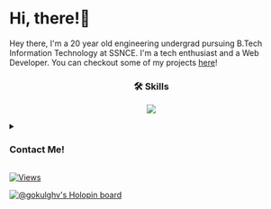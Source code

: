 # Hi, there!👋
Hey there, I'm a 20 year old engineering undergrad
pursuing B.Tech Information Technology at SSNCE.
I'm a tech enthusiast and a Web Developer.
You can checkout some of my projects [here](https://github.com/gokulramghv?tab=repositories&q=&type=&language=&sort=stargazers)!


<h3><p align="center">🛠️ Skills</p></h3>

<p align="center">
  <a href="https://github.com/gokulramghv?tab=repositories&q=&type=&language=&sort=stargazers" target="_blank">
    <img src="https://skillicons.dev/icons?i=python,c,cpp,html,css,js,ts,django,flask,nodejs,expressjs,mongo,react,tailwind&perline=7" />
  </a>
</p>

<details>
  <summary><h3>Contact Me!</h3></summary>
    <ul>
        <li> <a href = "https://www.linkedin.com/in/gokulrama/" target="_blank">Linkedin</a></li>
        <li> <a href = "mailto:gokulharividhya@gmail.com/" target="_blank">Mail</a></li>
        <li> <a href = "https://instagram.com/gokul_ghv/" target="_blank">Instagram</a></li>
        <li> <a href = "https://twitter.com/AGokulram" target="_blank">Twitter</a></li>
    </ul>
</details>

[![Views](https://komarev.com/ghpvc/?username=gokulramghv&color=fc5858&label=Profile+View+Count)](https://github.com/gokulramghv)<br>

[![@gokulghv's Holopin board](https://holopin.me/gokulghv)](https://holopin.io/@gokulghv)
<!--
**GokulramGHV/GokulramGHV** is a ✨ _special_ ✨ repository because its `README.md` (this file) appears on your GitHub profile.

Here are some ideas to get you started:

- 🔭 I’m currently working on ...
- 🌱 I’m currently learning ...
- 👯 I’m looking to collaborate on ...
- 🤔 I’m looking for help with ...
- 💬 Ask me about ...
- 📫 How to reach me: ...
- 😄 Pronouns: ...
- ⚡ Fun fact: ...
-->
